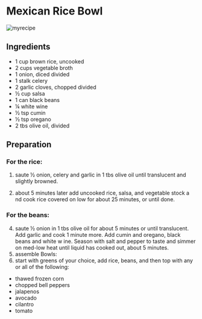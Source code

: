 
# Mexican Rice Bowl

![myrecipe](http://www.foodista.com/sites/default/files/styles/recype/public/rice_bowl_1380x924-686x1024.jpg)

## Ingredients

- 1 cup brown rice, uncooked
- 2 cups vegetable broth
- 1 onion, diced divided
- 1 stalk celery
- 2 garlic cloves, chopped divided
- ½ cup salsa
- 1 can black beans
- ¼ white wine
- ½ tsp cumin
- ½ tsp oregano
- 2 tbs olive oil, divided

## Preparation

### For the rice:
1. saute ½ onion, celery and garlic in 1 tbs olive oil until translucent and slightly browned.

2. about 5 minutes later add uncooked rice, salsa, and vegetable stock a nd cook rice covered on low for about 25 minutes, or until done.

### For the beans:
4. saute ½ onion in 1 tbs olive oil for about 5 minutes or until translucent. Add garlic and cook 1 minute more. Add cumin and oregano, black beans and white w ine. Season with salt and pepper to taste and simmer on med-low heat until liquid has cooked out, about 5 minutes.
5. assemble Bowls:
6. start with greens of your choice, add rice, beans, and then top with any or all of the following:
 - thawed frozen corn
 - chopped bell peppers
 - jalapenos
 - avocado
 - cilantro
 - tomato
